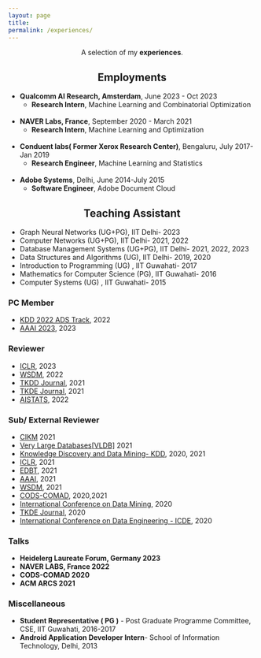 ```yaml
---
layout: page
title: 
permalink: /experiences/
---
```


<p align="center">
A selection of my <b>experiences</b>.
</p>

## <center>Employments</center>
- **Qualcomm AI Research, Amsterdam**, June 2023 - Oct 2023
  * **Research Intern**, Machine Learning and Combinatorial Optimization
<br/><br/>
- **NAVER Labs, France**, September 2020 - March 2021
  * **Research Intern**, Machine Learning and Optimization
<br/><br/>
- **Conduent labs( Former Xerox Research Center)**, Bengaluru, July 2017- Jan 2019
  * **Research Engineer**, Machine Learning and Statistics
<br/><br/>
- **Adobe Systems**, Delhi, June 2014-July 2015
  * **Software Engineer**, Adobe Document Cloud

 

## <center>Teaching Assistant </center>
- Graph Neural Networks (UG+PG), IIT Delhi- 2023
- Computer Networks (UG+PG), IIT Delhi- 2021, 2022
- Database Management Systems (UG+PG), IIT Delhi- 2021, 2022, 2023
- Data Structures and Algorithms (UG), IIT Delhi- 2019, 2020
- Introduction to Programming (UG) , IIT Guwahati- 2017
- Mathematics for Computer Science (PG), IIT Guwahati- 2016 
- Computer Systems (UG) , IIT Guwahati- 2015


### PC Member
- [KDD 2022 ADS Track](https://www.kdd.org/kdd2022/), 2022
- [AAAI 2023](aaai.org/), 2023

### Reviewer
- [ICLR](https://iclr.cc/), 2023
- [WSDM](https://www.wsdm-conference.org/2022/), 2022
- [TKDD Journal](https://dl.acm.org/journal/tkdd), 2021
- [TKDE Journal](https://dl.acm.org/journal/tkde), 2021
- [AISTATS](http://aistats.org/aistats2022/), 2022


### Sub/ External Reviewer
- [CIKM](https://www.cikm2021.org/) 2021
- [Very Large Databases[VLDB]](http://www.vldb.org/) 2021
- [Knowledge Discovery and Data Mining- KDD](https://www.kdd.org/kdd2020/), 2020, 2021
- [ICLR](https://iclr.cc/), 2021
- [EDBT](https://edbticdt2021.cs.ucy.ac.cy/), 2021
- [AAAI](https://aaai.org/Conferences/AAAI-21/), 2021
- [WSDM](http://www.wsdm-conference.org/2021/), 2021
- [CODS-COMAD](https://cods-comad.in/2020/callforpapers.html), 2020,2021 
- [International Conference on Data Mining](http://icdm2020.bigke.org/), 2020
- [TKDE Journal](https://ieeexplore.ieee.org/xpl/RecentIssue.jsp?punumber=69), 2020
- [International Conference on Data Engineering - ICDE](https://www.utdallas.edu/icde/), 2020

### Talks
- **Heidelerg Laureate Forum, Germany 2023**
- **NAVER LABS, France 2022**
- **CODS-COMAD 2020**
- **ACM ARCS 2021**
 

### Miscellaneous
- **Student Representative ( PG )** - Post Graduate Programme Committee, CSE, IIT Guwahati, 2016-2017
- **Android Application Developer Intern**- School of Information Technology, Delhi, 2013
 

